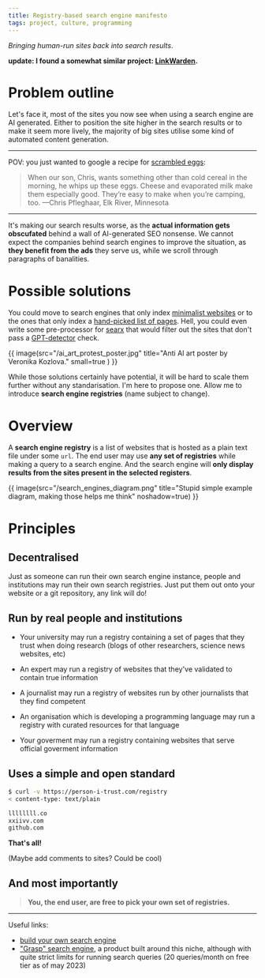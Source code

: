 ```yaml
---
title: Registry-based search engine manifesto
tags: project, culture, programming
---
```


*Bringing human-run sites back into search results*.

**update: I found a somewhat similar project: [LinkWarden](https://linkwarden.app).**

# Problem outline

Let's face it, most of the sites you now see when using a search engine are AI
generated. Either to position the site higher in the search results or to make
it seem more lively, the majority of big sites utilise some kind of automated
content generation.

---

POV: you just wanted to google a recipe for [scrambled
eggs](https://www.tasteofhome.com/collection/best-egg-recipes/):

>When our son, Chris, wants something other than cold cereal in the morning, he
>whips up these eggs. Cheese and evaporated milk make them especially good.
>They’re easy to make when you’re camping, too. —Chris Pfleghaar, Elk River,
>Minnesota

---

It's making our search results worse, as the **actual information gets
obscufated** behind a wall of AI-generated SEO nonsense. We cannot expect the
companies behind search engines to improve the situation, as **they benefit
from the ads** they serve us, while we scroll through paragraphs of banalities.

# Possible solutions

You could move to search engines that only index [minimalist
websites](http://wiby.me/) or to the ones that only index a [hand-picked list
of pages](https://lieu.cblgh.org/). Hell, you could even write some
pre-processor for [searx](https://searx.github.io/searx/) that would filter out
the sites that don't pass a [GPT-detector](https://www.gpt-detector.com/)
check.

{{ image(src="/ai_art_protest_poster.jpg" title="Anti AI art poster by Veronika
Kozlova." small=true ) }}

While those solutions certainly have potential, it will be hard to scale them
further without any standarisation. I'm here to propose one. Allow me to
introduce **search engine registries** (name subject to change).

# Overview

A **search engine registry** is a list of websites that is hosted as a plain
text file under some `url`. The end user may use **any set of registries**
while making a query to a search engine. And the search engine will **only
display results from the sites present in the selected registers**.

{{ image(src="/search_engines_diagram.png" title="Stupid simple example
diagram, making those helps me think" noshadow=true) }}

# Principles

## Decentralised

Just as someone can run their own search engine instance, people and
institutions may run their own search registries. Just put them out onto your
website or a git repository, any link will do!

## Run by real people and institutions

- Your university may run a registry containing a set of pages that they trust
  when doing research (blogs of other researchers, science news websites, etc)

- An expert may run a registry of websites that they've validated to contain
  true information

- A journalist may run a registry of websites run by other journalists that
  they find competent

- An organisation which is developing a programming language may run a registry
  with curated resources for that language

- Your goverment may run a registry containing websites that serve official
  goverment information

## Uses a simple and open standard

```bash
$ curl -v https://person-i-trust.com/registry
< content-type: text/plain

llllllll.co
xxiivv.com
github.com
```

**That's all!**

(Maybe add comments to sites? Could be cool)

## And most importantly

>**You, the end user, are free to pick your own set of registries.**

---

Useful links:

- [build your own search engine](http://wiby.me/about/guide.html)
- ["Grasp" search engine](https://usegrasp.com/), a product built around this niche, although with quite strict limits for running search queries (20 queries/month on free tier as of may 2023)
